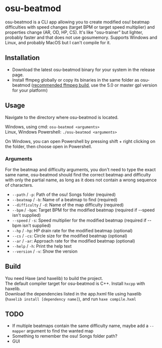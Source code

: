 # osu-beatmod

osu-beatmod is a CLI app allowing you to create modified osu! beatmap difficulties with speed changes (target BPM or target speed multiplier) and properties change (AR, OD, HP, CS). It's like "osu-trainer" but lighter, probably faster and that does not use gosumemory.
Supports Windows and Linux, and probably MacOS but I can't compile for it.

## Installation
* Download the latest osu-beatmod binary for your system in the release page.
* Install ffmpeg globally or copy its binaries in the same folder as osu-beatmod ([recommended ffmpeg build](https://github.com/BtbN/FFmpeg-Builds/releases/tag/latest), use the 5.0 or master gpl version for your platform)

## Usage
Navigate to the directory where osu-beatmod is located.

Windows, using cmd: `osu-beatmod <arguments>`  
Linux, Windows Powershell: `./osu-beatmod <arguments>`

On Windows, you can open Powershell by pressing shift + right clicking on the folder, then choose open in Powershell.

### Arguments

For the beatmap and difficulty arguments, you don't need to type the exact same name, osu-beatmod should find the correct beatmap and difficulty with only the partial name, as long as it does not contain a wrong sequence of characters.

* `--path` / `-p`: Path of the osu! Songs folder (required)
* `--beatmap` / `-b`: Name of a beatmap to find (required)
* `--difficulty` / `-d`: Name of the map difficulty (required)
* `--bpm` / `-bpm`: Target BPM for the modified beatmap (required if --speed isn't supplied)
* `--speed` / `-s`: Speed multiplier for the modified beatmap (required if --bpm isn't supplied)
* `--hp` / `-hp`: HP drain rate for the modified beatmap (optional)
* `--cs` / `-cs`: Circle size for the modified beatmap (optional)
* `--ar` / `-ar`: Approach rate for the modified beatmap (optional)
* `--help` / `-h`: Print the help text
* `--version` / `-v`: Show the version

## Build
You need Haxe (and haxelib) to build the project.  
The default compiler target for osu-beatmod is C++. Install `hxcpp` with haxelib.  
Download the dependencies listed in the app.hxml file using haxelib (`haxelib install [dependency name]`), and run `haxe compile.hxml`  

## TODO
* If multiple beatmaps contain the same difficulty name, maybe add a `--mapper` argument to find the wanted map
* Something to remember the osu! Songs folder path?
* GUI
